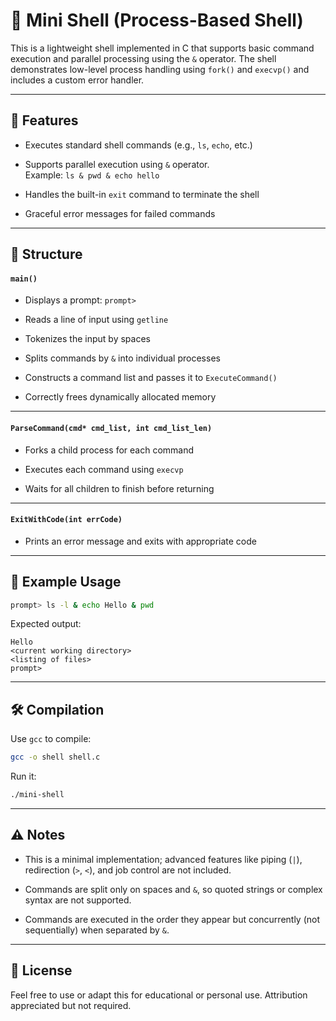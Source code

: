 # 🐚 Mini Shell (Process-Based Shell)

This is a lightweight shell implemented in C that supports basic command execution and parallel processing using the `&` operator. The shell demonstrates low-level process handling using `fork()` and `execvp()` and includes a custom error handler.

***

## 🚀 Features

- Executes standard shell commands (e.g., `ls`, `echo`, etc.)

- Supports parallel execution using `&` operator.  
Example: `ls & pwd & echo hello`

- Handles the built-in `exit` command to terminate the shell

- Graceful error messages for failed commands

***

## 📁 Structure

#### `main()`

- Displays a prompt: `prompt>`

- Reads a line of input using `getline`

- Tokenizes the input by spaces

- Splits commands by `&` into individual processes

- Constructs a command list and passes it to `ExecuteCommand()`

- Correctly frees dynamically allocated memory

***

#### `ParseCommand(cmd* cmd_list, int cmd_list_len)`

- Forks a child process for each command

- Executes each command using `execvp`

- Waits for all children to finish before returning

***

#### `ExitWithCode(int errCode)`

- Prints an error message and exits with appropriate code

***

## 🧠 Example Usage

```Bash
prompt> ls -l & echo Hello & pwd
```

Expected output:

```
Hello
<current working directory>
<listing of files>
prompt>
```

***

## 🛠 Compilation

Use `gcc` to compile:

```Bash
gcc -o shell shell.c
```

Run it:

```Bash
./mini-shell
```

***

## ⚠️ Notes

- This is a minimal implementation; advanced features like piping (`|`), redirection (`>`, `<`), and job control are not included.

- Commands are split only on spaces and `&`, so quoted strings or complex syntax are not supported.

- Commands are executed in the order they appear but concurrently (not sequentially) when separated by `&`.

***

## 📄 License

Feel free to use or adapt this for educational or personal use. Attribution appreciated but not required.
